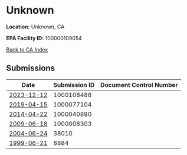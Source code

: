 # Unknown

**Location:** Unknown, CA

**EPA Facility ID:** 100000109054

[Back to CA Index](../../index.md)

## Submissions

| Date | Submission ID | Document Control Number |
|------|--------------|-------------------------|
| [2023-12-12](submissions/1000108488.md) | 1000108488 |  |
| [2019-04-15](submissions/1000077104.md) | 1000077104 |  |
| [2014-04-22](submissions/1000040890.md) | 1000040890 |  |
| [2009-06-18](submissions/1000008303.md) | 1000008303 |  |
| [2004-06-24](submissions/38010.md) | 38010 |  |
| [1999-06-21](submissions/8884.md) | 8884 |  |
